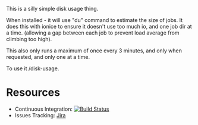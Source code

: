 This is a silly simple disk usage thing.

When installed - it will use "du" command to estimate the size of jobs.
It does this with ionice to ensure it doesn't use too much io, and one job dir at a time. 
(allowing a gap between each job to prevent load average from climbing too high). 

This also only runs a maximum of once every 3 minutes, and only when requested, and only one at a time. 

To use it /disk-usage.

# Resources
* Continuous Integration: [![Build Status](https://jenkins.ci.cloudbees.com/buildStatus/icon?job=plugins/cloudbees-disk-usage-simple-plugin)](https://jenkins.ci.cloudbees.com/job/plugins/cloudbees-disk-usage-simple-plugin)
* Issues Tracking: [Jira](https://issues.jenkins-ci.org/browse/JENKINS/component/20652)
